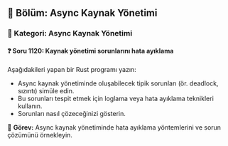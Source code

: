 ## 📘 Bölüm: Async Kaynak Yönetimi  
### 🔹 Kategori: Async Kaynak Yönetimi  
#### ❓ Soru 1120: Kaynak yönetimi sorunlarını hata ayıklama

Aşağıdakileri yapan bir Rust programı yazın:

- Async kaynak yönetiminde oluşabilecek tipik sorunları (ör. deadlock, sızıntı) simüle edin.
- Bu sorunları tespit etmek için loglama veya hata ayıklama teknikleri kullanın.
- Sorunları nasıl çözeceğinizi gösterin.

🔧 **Görev:** Async kaynak yönetiminde hata ayıklama yöntemlerini ve sorun çözümünü örnekleyin.
